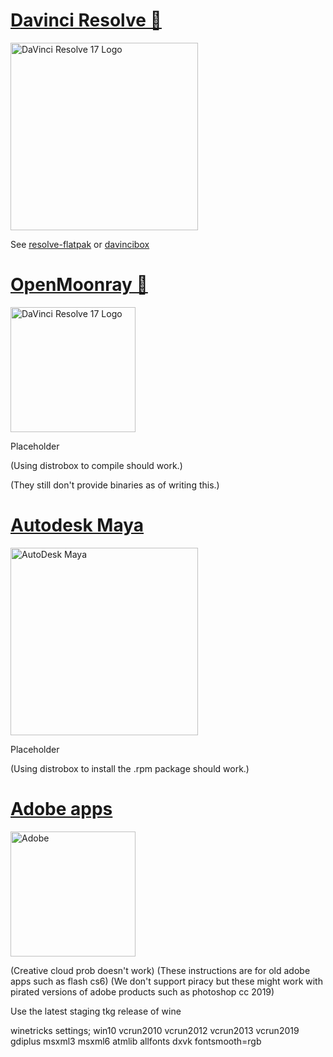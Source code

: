 # [Davinci Resolve 🎥](https://www.blackmagicdesign.com/products/davinciresolve)
<img src="https://upload.wikimedia.org/wikipedia/commons/9/90/DaVinci_Resolve_17_logo.svg" alt="DaVinci Resolve 17 Logo" width="300"/>

See [resolve-flatpak](https://gitgud.io/Twig6943/resolve-flatpak) or [davincibox](https://github.com/zelikos/davincibox)

# [OpenMoonray 🌙](https://github.com/dreamworksanimation/openmoonray)

<img src="https://avatars.githubusercontent.com/u/1458180?s=200&v=4" alt="DaVinci Resolve 17 Logo" width="200"/>

Placeholder

(Using distrobox to compile should work.) 

(They still don't provide binaries as of writing this.)

# [Autodesk Maya](https://www.autodesk.com/products/maya/overview)
<img src="https://i.pinimg.com/originals/a6/a4/bf/a6a4bfb514e96ecf6fdbb6cce692cc48.png" alt="AutoDesk Maya" width="300"/>

Placeholder

(Using distrobox to install the .rpm package should work.)

# [Adobe apps](https://adobe.com/) 

<img src="https://www.edigitalagency.com.au/wp-content/uploads/Adobe-logo-png-red-vertical-218x300.png" alt="Adobe" width="200"/>

(Creative cloud prob doesn't work) (These instructions are for old adobe apps such as flash cs6) (We don't support piracy but these might work with pirated versions of adobe products such as photoshop cc 2019)

Use the latest staging tkg release of wine

winetricks settings; win10 vcrun2010 vcrun2012 vcrun2013 vcrun2019 gdiplus msxml3 msxml6 atmlib allfonts dxvk
fontsmooth=rgb
